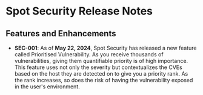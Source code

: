 # Spot Security Release Notes

## Features and Enhancements

* **SEC-001**: As of **May 22, 2024**, Spot Security has released a new feature called Prioritised Vulnerability. As you receive thousands of vulnerabilities, giving them quantifiable priority is of high importance. This feature uses not only the severity but contextualizes the CVEs based on the host they are detected on to give you a priority rank. As the rank increases, so does the risk of having the vulnerability exposed in the user's environment.
